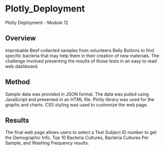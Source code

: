 # Plotly_Deployment
Plotly Deployment - Module 12

## Overview
Improbable Beef collected samples from volunteers Belly Buttons to find specific bacteria that may help them in their creation of new materials. The challenge involved presenting the results of those tests in an easy to read web dashboard.

## Method
Sample data was provided in JSON format. The data was pulled using JavaScript and presented in an HTML file. Plotly library was used for the graphs and charts. CSS styling was used to customize the web page.

## Results
The final web page allows users to select a Test Subject ID number to get the Demographic Info, Top 10 Bacteria Cultures, Bacteria Cultures Per Sample, and Washing Frequency results. 